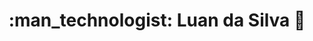 <h1 align="center"> :man_technologist: Luan da Silva 🚀</h1
Hello, my name is Luan da Silva
Atualmente estou cursando Analise e Desenvolvimento de Sistemas
I live in Rondonópolis, Mato Grosso
I'm starting now in the .NET and C # programming world, looking for my first opportunity!
